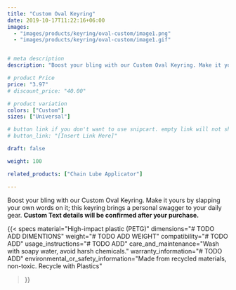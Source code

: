 ```yaml
---
title: "Custom Oval Keyring"
date: 2019-10-17T11:22:16+06:00
images:
  - "images/products/keyring/oval-custom/image1.png"
  - "images/products/keyring/oval-custom/image1.gif"


# meta description
description: "Boost your bling with our Custom Oval Keyring. Make it yours by slapping your own words on it; this keyring brings a personal swagger to your daily gear."

# product Price
price: "3.97"
# discount_price: "40.00"

# product variation
colors: ["Custom"]
sizes: ["Universal"]

# button link if you don't want to use snipcart. empty link will not show button
# button_link: "[Insert Link Here]"

draft: false

weight: 100

related_products: ["Chain Lube Applicator"]

---
```


Boost your bling with our Custom Oval Keyring. Make it yours by slapping your own words on it; this keyring brings a personal swagger to your daily gear. **Custom Text details will be confirmed after your purchase.**

{{< specs
    material="High-impact plastic (PETG)"
    dimensions="# TODO ADD DIMENTIONS"
    weight="# TODO ADD WEIGHT"
    compatibility="# TODO ADD"
    usage_instructions="# TODO ADD"
    care_and_maintenance="Wash with soapy water, avoid harsh chemicals."
    warranty_information="# TODO ADD"
    environmental_or_safety_information="Made from recycled materials, non-toxic. Recycle with Plastics"
>}}
